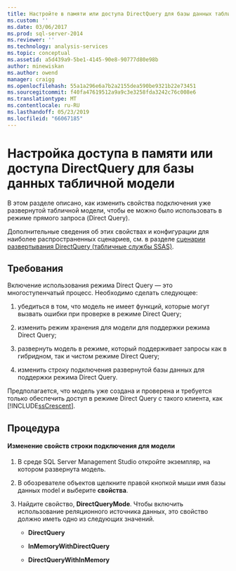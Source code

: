 ```yaml
---
title: Настройте в памяти или доступа DirectQuery для базы данных табличной модели | Документация Майкрософт
ms.custom: ''
ms.date: 03/06/2017
ms.prod: sql-server-2014
ms.reviewer: ''
ms.technology: analysis-services
ms.topic: conceptual
ms.assetid: a5d439a9-5be1-4145-90e8-90777d80e98b
author: minewiskan
ms.author: owend
manager: craigg
ms.openlocfilehash: 55a1a296e6a7b2a2155dea590be9321b22e73451
ms.sourcegitcommit: f40fa47619512a9a9c3e3258fda3242c76c008e6
ms.translationtype: MT
ms.contentlocale: ru-RU
ms.lasthandoff: 05/23/2019
ms.locfileid: "66067185"
---
```

# <a name="configure-in-memory-or-directquery-access-for-a-tabular-model-database"></a>Настройка доступа в памяти или доступа DirectQuery для базы данных табличной модели
  В этом разделе описано, как изменить свойства подключения уже развернутой табличной модели, чтобы ее можно было использовать в режиме прямого запроса (Direct Query).  
  
 Дополнительные сведения об этих свойствах и конфигурации для наиболее распространенных сценариев, см. в разделе [сценарии развертывания DirectQuery &#40;табличные службы SSAS&#41;](../directquery-deployment-scenarios-ssas-tabular.md).  
  
## <a name="requirements"></a>Требования  
 Включение использования режима Direct Query — это многоступенчатый процесс. Необходимо сделать следующее:  
  
1.  убедиться в том, что модель не имеет функций, которые могут вызвать ошибки при проверке в режиме Direct Query;  
  
2.  изменить режим хранения для модели для поддержки режима Direct Query;  
  
3.  развернуть модель в режиме, который поддерживает запросы как в гибридном, так и чистом режиме Direct Query;  
  
4.  изменить строку подключения развернутой базы данных для поддержки режима Direct Query.  
  
 Предполагается, что модель уже создана и проверена и требуется только обеспечить доступ в режиме Direct Query с такого клиента, как [!INCLUDE[ssCrescent](../../includes/sscrescent-md.md)].  
  
## <a name="procedure"></a>Процедура  
  
#### <a name="change-the-connection-string-properties-of-the-model"></a>Изменение свойств строки подключения для модели  
  
1.  В среде SQL Server Management Studio откройте экземпляр, на котором развернута модель.  
  
2.  В обозревателе объектов щелкните правой кнопкой мыши имя базы данных model и выберите **свойства**.  
  
3.  Найдите свойство, **DirectQueryMode**. Чтобы включить использование реляционного источника данных, это свойство должно иметь одно из следующих значений.  
  
    -   **DirectQuery**  
  
    -   **InMemoryWithDirectQuery**  
  
    -   **DirectQueryWithInMemory**  
  
  
